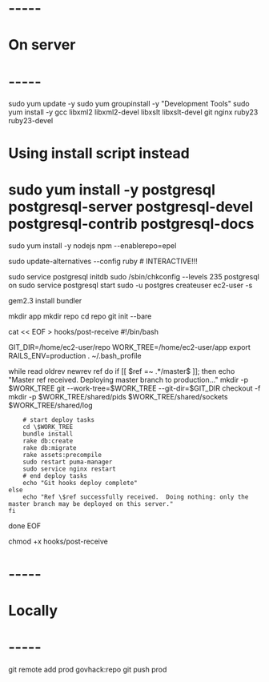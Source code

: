 # -----
# On server
# -----
sudo yum update -y
sudo yum groupinstall -y "Development Tools"
sudo yum install -y gcc libxml2 libxml2-devel libxslt libxslt-devel git nginx ruby23 ruby23-devel

# Using install script instead
# sudo yum install -y postgresql postgresql-server postgresql-devel postgresql-contrib postgresql-docs

sudo yum install -y nodejs npm --enablerepo=epel

sudo update-alternatives --config ruby # INTERACTIVE!!!

sudo service postgresql initdb
sudo /sbin/chkconfig --levels 235 postgresql on
sudo service postgresql start
sudo -u postgres createuser ec2-user -s

gem2.3 install bundler

mkdir app
mkdir repo
cd repo
git init --bare

cat << EOF > hooks/post-receive
#!/bin/bash

GIT_DIR=/home/ec2-user/repo
WORK_TREE=/home/ec2-user/app
export RAILS_ENV=production
. ~/.bash_profile

while read oldrev newrev ref
do
    if [[ \$ref =~ .*/master\$ ]];
    then
        echo "Master ref received.  Deploying master branch to production..."
        mkdir -p \$WORK_TREE
        git --work-tree=\$WORK_TREE --git-dir=\$GIT_DIR checkout -f
        mkdir -p \$WORK_TREE/shared/pids \$WORK_TREE/shared/sockets \$WORK_TREE/shared/log

        # start deploy tasks
        cd \$WORK_TREE
        bundle install
        rake db:create
        rake db:migrate
        rake assets:precompile
        sudo restart puma-manager
        sudo service nginx restart
        # end deploy tasks
        echo "Git hooks deploy complete"
    else
        echo "Ref \$ref successfully received.  Doing nothing: only the master branch may be deployed on this server."
    fi
done
EOF

chmod +x hooks/post-receive

# -----
# Locally
# -----
git remote add prod govhack:repo
git push prod
